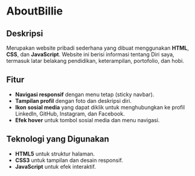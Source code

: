 # AboutBillie

## Deskripsi
Merupakan website pribadi sederhana yang dibuat menggunakan **HTML**, **CSS**, dan **JavaScript**. Website ini berisi informasi tentang Diri saya, termasuk latar belakang pendidikan, keterampilan, portofolio, dan hobi.

## Fitur
- **Navigasi responsif** dengan menu tetap (sticky navbar).
- **Tampilan profil** dengan foto dan deskripsi diri.
- **Ikon sosial media** yang dapat diklik untuk menghubungkan ke profil LinkedIn, GitHub, Instagram, dan Facebook.
- **Efek hover** untuk tombol sosial media dan menu navigasi.

## Teknologi yang Digunakan
- **HTML5** untuk struktur halaman.
- **CSS3** untuk tampilan dan desain responsif.
- **JavaScript** untuk efek interaktif.
